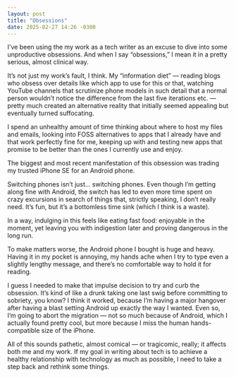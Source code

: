 ```yaml
---
layout: post
title: "Obsessions"
date: 2025-02-27 14:26 -0300
---
```

I've been using the my work as a tech writer as an excuse to dive into some unproductive obsessions. And when I say “obsessions,” I mean it in a pretty serious, almost clinical way.

It’s not just my work’s fault, I think. My “information diet” — reading blogs who obsess over details like which app to use for this or that, watching YouTube channels that scrutinize phone models in such detail that a normal person wouldn’t notice the difference from the last five iterations etc. — pretty much created an alternative reality that initially seemed appealing but eventually turned suffocating.

I spend an unhealthy amount of time thinking about where to host my files and emails, looking into FOSS alternatives to apps that I already have and that work perfectly fine for me, keeping up with and testing new apps that promise to be better than the ones I currently use and enjoy.

The biggest and most recent manifestation of this obsession was trading my trusted iPhone SE for an Android phone.

Switching phones isn’t just… switching phones. Even though I’m getting along fine with Android, the switch has led to even more time spent on crazy excursions in search of things that, strictly speaking, I don’t really need. It’s fun, but it’s a bottomless time sink (which I think is a waste).

In a way, indulging in this feels like eating fast food: enjoyable in the moment, yet leaving you with indigestion later and proving dangerous in the long run.

To make matters worse, the Android phone I bought is huge and heavy. Having it in my pocket is annoying, my hands ache when I try to type even a slightly lengthy message, and there’s no comfortable way to hold it for reading.

I guess I needed to make that impulse decision to try and curb the obsession. It’s kind of like a drunk taking one last swig before committing to sobriety, you know? I think it worked, because I’m having a major hangover after having a blast setting Android up exactly the way I wanted. Even so, I’m going to abort the migration — not so much because of Android, which I actually found pretty cool, but more because I miss the human hands-compatible size of the iPhone.

All of this sounds pathetic, almost comical — or tragicomic, really; it affects both me and my work. If my goal in writing about tech is to achieve a healthy relationship with technology as much as possible, I need to take a step back and rethink some things.